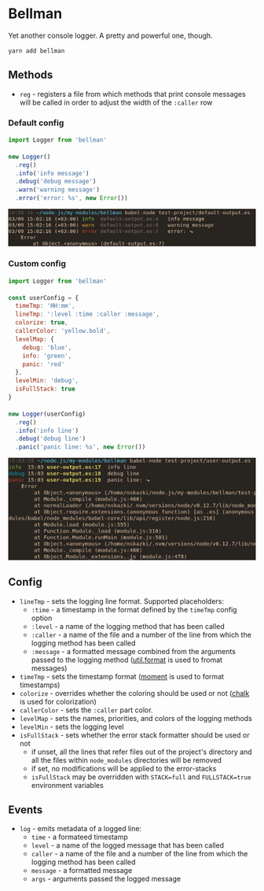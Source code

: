# Bellman

Yet another console logger. A pretty and powerful one, though.

```
yarn add bellman
```

## Methods

 - `reg` - registers a file from which methods that print console messages will be called in order to adjust the width of the `:caller` row

### Default config

```js
import Logger from 'bellman'

new Logger()
  .reg()
  .info('info message')
  .debug('debug message')
  .warn('warning message')
  .error('error: %s', new Error())
```

![Default config](/misc/default-config.png)

### Custom config

```js
import Logger from 'bellman'

const userConfig = {
  timeTmp: 'HH:mm',
  lineTmp: ':level :time :caller :message',
  colorize: true,
  callerColor: 'yellow.bold',
  levelMap: {
    debug: 'blue',
    info: 'green',
    panic: 'red'
  },
  levelMin: 'debug',
  isFullStack: true
}

new Logger(userConfig)
  .reg()
  .info('info line')
  .debug('debug line')
  .panic('panic line: %s', new Error())
```

![Custom config](/misc/custom-config.png)

## Config

 - `lineTmp` - sets the logging line format. Supported placeholders:
    * `:time` - a timestamp in the format defined by the `timeTmp` config option
    * `:level` - a name of the logging method that has been called
    * `:caller` - a name of the file and a number of the line from which the logging method has been called
    * `:message` - a formatted message combined from the arguments passed to the logging method ([util.format](https://nodejs.org/api/util.html#util_util_format_format) is used to fromat messages)
 - `timeTmp` - sets the timestamp format ([moment](https://github.com/moment/moment) is used to format timestamps)
 - `colorize` - overrides whether the coloring should be used or not ([chalk](https://github.com/chalk/chalk) is used for colorization)
 - `callerColor` - sets the `:caller` part color.
 - `levelMap` - sets the names, priorities, and colors of the logging methods
 - `levelMin` - sets the logging level
 - `isFullStack` - sets whether the error stack formatter should be used or not
    - if unset, all the lines that refer files out of the project's directory and all the files within `node_modules` directories will be removed
    - if set, no modifications will be applied to the error-stacks
    - `isFullStack` may be overridden with `STACK=full` and `FULLSTACK=true` environment variables

## Events

 - `log` - emits metadata of a logged line:
   - `time` - a formateed timestamp
   - `level` - a name of the logged message that has been called
   - `caller` - a name of the file and a number of the line from which the logging method has been called
   - `message` - a formatted message
   - `args` - arguments passed the logged message
